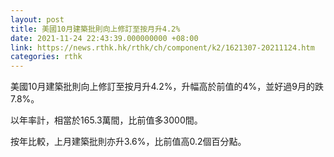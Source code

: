 ```yaml
---
layout: post
title: 美國10月建築批則向上修訂至按月升4.2%
date: 2021-11-24 22:43:39.000000000 +08:00
link: https://news.rthk.hk/rthk/ch/component/k2/1621307-20211124.htm
categories: rthk
---
```


美國10月建築批則向上修訂至按月升4.2%，升幅高於前值的4%，並好過9月的跌7.8%。

以年率計，相當於165.3萬間，比前值多3000間。

按年比較，上月建築批則亦升3.6%，比前值高0.2個百分點。
